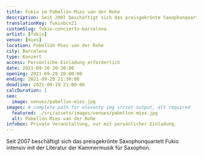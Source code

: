 ```yaml
---
title: Fukio im Pabellón Mies van der Rohe
description: Seit 2007 beschäftigt sich das preisgekrönte Saxophonquartett Fukio intensiv mit der Literatur der Kammermusik für Saxophon.
translationKey: fukiobcn21
customSlug: fukio-concierto-barcelona
artist: [fukio]
venue: [mies]
location: Pabellón Mies van der Rohe
city: Barcelona
type: Konzert
access: Persönliche Einladung erforderlich
date: 2021-09-20 20:30:00
opening: 2021-09-20 20:00:00
ending: 2021-09-20 21:30:00
deadline: 2021-09-19 21:00:00
calcDuration: 1
seo:
  image: venues/pabellon-mies.jpg
images: # complete path for eleventy img srcset output, alt required
  featured: ./src/assets/images/venues/pabellon-mies.jpg
  alt: Pabellón Mies van der Rohe
infobox: Private Veranstaltung, nur mit persönlicher Einladung.
---
```


Seit 2007 beschäftigt sich das preisgekrönte Saxophonquartett Fukio intensiv mit der Literatur der Kammermusik für Saxophon.
